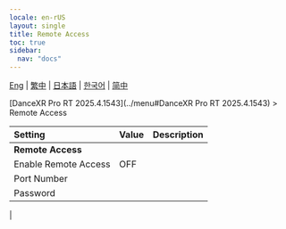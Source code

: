 ```yaml
---
locale: en-rUS
layout: single
title: Remote Access
toc: true
sidebar:
  nav: "docs"
---
```

[Eng](/dancexr/menu/2025.4/system/remote_access) | [繁中](/tw/dancexr/menu/2025.4/system/remote_access) | [日本語](/jp/dancexr/menu/2025.4/system/remote_access) | [한국어](/kr/dancexr/menu/2025.4/system/remote_access) | [简中](/zh/dancexr/menu/2025.4/system/remote_access)

[DanceXR Pro RT 2025.4.1543](../menu#DanceXR Pro RT 2025.4.1543) > Remote Access



| Setting | Value | Description |
| :--- | --- | :--- |
|**Remote Access** | | 
| Enable Remote Access | OFF | 
| Port Number || 
| Password || 
|
